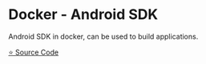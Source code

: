 # Docker - Android SDK

Android SDK in docker, can be used to build applications.

[⭐ Source Code](https://github.com/MedzikUser/docker-android-sdk)
